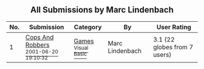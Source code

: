 ﻿<div align="center">

## All Submissions by Marc Lindenbach

</div>

No.  | Submission | Category | By   | User Rating
---- | ---------- | -------- | ---- | -----------
1 | [Cops And Robbers<br /><sup>2001-06-20 19:10:32</sup>](https://github.com/Planet-Source-Code/marc-lindenbach-cops-and-robbers__1-24823) | [Games<br /><sup>Visual Basic</sup>](../ByCategory/games__1-38.md) | Marc Lindenbach | 3.1 (22 globes from 7 users)
